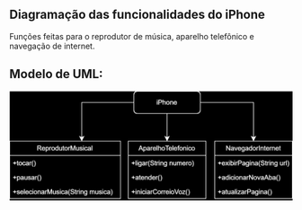 ## Diagramação das funcionalidades do iPhone
Funções feitas para o reprodutor de música, aparelho telefônico e navegação de internet.

## Modelo de UML:

![ ](diagrama/UML_iPhone.drawio.svg)
